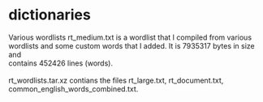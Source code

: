 # dictionaries
Various wordlists
rt_medium.txt is a wordlist that I compiled from various wordlists and some custom words that I added. It is 7935317 bytes in size and<br/>
contains 452426 lines (words). <br/><br/>
rt_wordlists.tar.xz contians the files rt_large.txt, rt_document.txt, common_english_words_combined.txt. <br/><br/>

